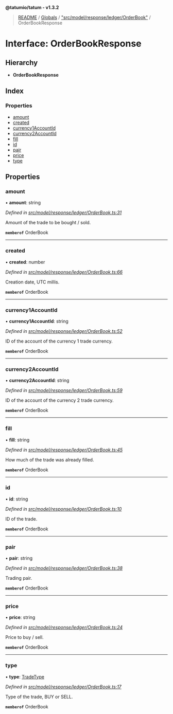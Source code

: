 **@tatumio/tatum - v1.3.2**

> [README](../README.md) / [Globals](../globals.md) / ["src/model/response/ledger/OrderBook"](../modules/_src_model_response_ledger_orderbook_.md) / OrderBookResponse

# Interface: OrderBookResponse

## Hierarchy

* **OrderBookResponse**

## Index

### Properties

* [amount](_src_model_response_ledger_orderbook_.orderbookresponse.md#amount)
* [created](_src_model_response_ledger_orderbook_.orderbookresponse.md#created)
* [currency1AccountId](_src_model_response_ledger_orderbook_.orderbookresponse.md#currency1accountid)
* [currency2AccountId](_src_model_response_ledger_orderbook_.orderbookresponse.md#currency2accountid)
* [fill](_src_model_response_ledger_orderbook_.orderbookresponse.md#fill)
* [id](_src_model_response_ledger_orderbook_.orderbookresponse.md#id)
* [pair](_src_model_response_ledger_orderbook_.orderbookresponse.md#pair)
* [price](_src_model_response_ledger_orderbook_.orderbookresponse.md#price)
* [type](_src_model_response_ledger_orderbook_.orderbookresponse.md#type)

## Properties

### amount

•  **amount**: string

*Defined in [src/model/response/ledger/OrderBook.ts:31](https://github.com/tatumio/tatum-js/blob/b9ab1e4/src/model/response/ledger/OrderBook.ts#L31)*

Amount of the trade to be bought / sold.

**`memberof`** OrderBook

___

### created

•  **created**: number

*Defined in [src/model/response/ledger/OrderBook.ts:66](https://github.com/tatumio/tatum-js/blob/b9ab1e4/src/model/response/ledger/OrderBook.ts#L66)*

Creation date, UTC millis.

**`memberof`** OrderBook

___

### currency1AccountId

•  **currency1AccountId**: string

*Defined in [src/model/response/ledger/OrderBook.ts:52](https://github.com/tatumio/tatum-js/blob/b9ab1e4/src/model/response/ledger/OrderBook.ts#L52)*

ID of the account of the currency 1 trade currency.

**`memberof`** OrderBook

___

### currency2AccountId

•  **currency2AccountId**: string

*Defined in [src/model/response/ledger/OrderBook.ts:59](https://github.com/tatumio/tatum-js/blob/b9ab1e4/src/model/response/ledger/OrderBook.ts#L59)*

ID of the account of the currency 2 trade currency.

**`memberof`** OrderBook

___

### fill

•  **fill**: string

*Defined in [src/model/response/ledger/OrderBook.ts:45](https://github.com/tatumio/tatum-js/blob/b9ab1e4/src/model/response/ledger/OrderBook.ts#L45)*

How much of the trade was already filled.

**`memberof`** OrderBook

___

### id

•  **id**: string

*Defined in [src/model/response/ledger/OrderBook.ts:10](https://github.com/tatumio/tatum-js/blob/b9ab1e4/src/model/response/ledger/OrderBook.ts#L10)*

ID of the trade.

**`memberof`** OrderBook

___

### pair

•  **pair**: string

*Defined in [src/model/response/ledger/OrderBook.ts:38](https://github.com/tatumio/tatum-js/blob/b9ab1e4/src/model/response/ledger/OrderBook.ts#L38)*

Trading pair.

**`memberof`** OrderBook

___

### price

•  **price**: string

*Defined in [src/model/response/ledger/OrderBook.ts:24](https://github.com/tatumio/tatum-js/blob/b9ab1e4/src/model/response/ledger/OrderBook.ts#L24)*

Price to buy / sell.

**`memberof`** OrderBook

___

### type

•  **type**: [TradeType](../enums/_src_model_request_tradetype_.tradetype.md)

*Defined in [src/model/response/ledger/OrderBook.ts:17](https://github.com/tatumio/tatum-js/blob/b9ab1e4/src/model/response/ledger/OrderBook.ts#L17)*

Type of the trade, BUY or SELL.

**`memberof`** OrderBook

